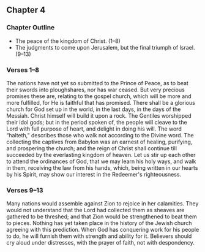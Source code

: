 ## Chapter 4

### Chapter Outline

- The peace of the kingdom of Christ. (1–8)
- The judgments to come upon Jerusalem, but the final triumph of Israel. (9–13)

### Verses 1–8

The nations have not yet so submitted to the Prince of Peace, as to beat their swords into ploughshares, nor has war ceased. But very precious promises these are, relating to the gospel church, which will be more and more fulfilled, for He is faithful that has promised. There shall be a glorious church for God set up in the world, in the last days, in the days of the Messiah. Christ himself will build it upon a rock. The Gentiles worshipped their idol gods; but in the period spoken of, the people will cleave to the Lord with full purpose of heart, and delight in doing his will. The word “halteth,” describes those who walk not according to the Divine word. The collecting the captives from Babylon was an earnest of healing, purifying, and prospering the church; and the reign of Christ shall continue till succeeded by the everlasting kingdom of heaven. Let us stir up each other to attend the ordinances of God, that we may learn his holy ways, and walk in them, receiving the law from his hands, which, being written in our hearts by his Spirit, may show our interest in the Redeemer's righteousness.

### Verses 9–13

Many nations would assemble against Zion to rejoice in her calamities. They would not understand that the Lord had collected them as sheaves are gathered to be threshed; and that Zion would be strengthened to beat them to pieces. Nothing has yet taken place in the history of the Jewish church agreeing with this prediction. When God has conquering work for his people to do, he will furnish them with strength and ability for it. Believers should cry aloud under distresses, with the prayer of faith, not with despondency.

